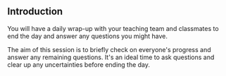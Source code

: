 ## Introduction

You will have a daily wrap-up with your teaching team and classmates to end the day and answer any questions you might have.

The aim of this session is to briefly check on everyone's progress and answer any remaining questions. It's an ideal time to ask questions and clear up any uncertainties before ending the day.
